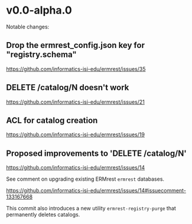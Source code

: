 # v0.0-alpha.0

Notable changes:

## Drop the ermrest_config.json key for "registry.schema"

https://github.com/informatics-isi-edu/ermrest/issues/35

## DELETE /catalog/N doesn't work

https://github.com/informatics-isi-edu/ermrest/issues/21

## ACL for catalog creation

https://github.com/informatics-isi-edu/ermrest/issues/19

## Proposed improvements to 'DELETE /catalog/N'

https://github.com/informatics-isi-edu/ermrest/issues/14

See comment on upgrading existing ERMrest `ermrest` databases.

https://github.com/informatics-isi-edu/ermrest/issues/14#issuecomment-133167668

This commit also introduces a new utility `ermrest-registry-purge` that
permanently deletes catalogs.
